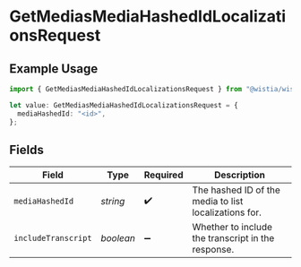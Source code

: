 # GetMediasMediaHashedIdLocalizationsRequest

## Example Usage

```typescript
import { GetMediasMediaHashedIdLocalizationsRequest } from "@wistia/wistia-api-client/models/operations";

let value: GetMediasMediaHashedIdLocalizationsRequest = {
  mediaHashedId: "<id>",
};
```

## Fields

| Field                                                 | Type                                                  | Required                                              | Description                                           |
| ----------------------------------------------------- | ----------------------------------------------------- | ----------------------------------------------------- | ----------------------------------------------------- |
| `mediaHashedId`                                       | *string*                                              | :heavy_check_mark:                                    | The hashed ID of the media to list localizations for. |
| `includeTranscript`                                   | *boolean*                                             | :heavy_minus_sign:                                    | Whether to include the transcript in the response.    |